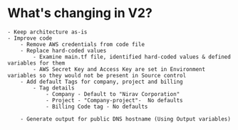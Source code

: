 # What's changing in V2?
    - Keep architecture as-is
    - Improve code
        - Remove AWS credentials from code file
        - Replace hard-coded values
            - Examine main.tf file, identified hard-coded values & defined variables for them
            - AWS Secret Key and Access Key are set in Environment variables so they would not be present in Source control
        - Add default Tags for company, project and billing
            - Tag details
                - Company - Default to "Nirav Corporation"
                - Project - "Company-project"-  No defaults
                - Billing Code tag - No defaults

        - Generate output for public DNS hostname (Using Output variables)
        